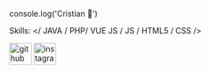 console.log('Cristian 👋')

Skills: </ JAVA / PHP/ VUE JS / JS / HTML5 / CSS />

[<img src='https://cdn.jsdelivr.net/npm/simple-icons@3.0.1/icons/github.svg' alt='github' height='40'>](https://github.com/https://github.com/CristianMarsico)  [<img src='https://cdn.jsdelivr.net/npm/simple-icons@3.0.1/icons/instagram.svg' alt='instagram' height='40'>](https://www.instagram.com/cristian.marsico/)  

